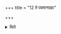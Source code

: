 +++
title = "12 ते पवमानग्रहाः"

+++

<details><summary>थिते</summary>

12. These are (called) Pavamāna-scoops (in the Brāhmaṇa-texts).  
</details>
